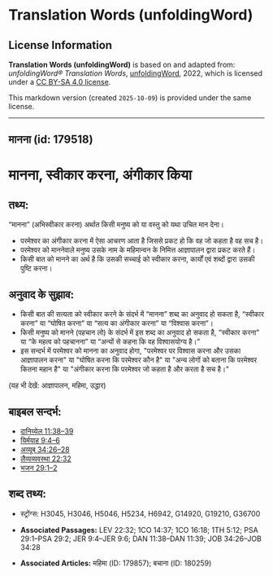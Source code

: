 # Translation Words (unfoldingWord)

## License Information

**Translation Words (unfoldingWord)** is based on and adapted from: _unfoldingWord® Translation Words_, [unfoldingWord](https://unfoldingword.org/utw), 2022, which is licensed under a [CC BY-SA 4.0 license](https://creativecommons.org/licenses/by-sa/4.0/legalcode.en).

This markdown version (created `2025-10-09`) is provided under the same license.



--------------------------------

## मानना (id: 179518)

मानना, स्वीकार करना, अंगीकार किया
=================================

तथ्य:
-----

“मानना” (अभिस्वीकार करना) अर्थात किसी मनुष्य को या वस्तु को यथा उचित मान देना।

* परमेश्वर का अंगीकार करना में ऐसा आचरण आता है जिससे प्रकट हो कि वह जो कहता है वह सच है।
* परमेश्वर को माननेवाले मनुष्य उसके नाम के महिमान्वन के निमित्त आज्ञापालन द्वारा प्रकट करते हैं।
* किसी बात को मानने का अर्थ है कि उसकी सच्चाई को स्वीकार करना, कार्यों एवं शब्दों द्वारा उसकी पुष्टि करना।

अनुवाद के सुझाव:
----------------

* किसी बात की सत्यता को स्वीकार करने के संदर्भ में “मानना” शब्द का अनुवाद हो सकता है, “स्वीकार करना” या “घोषित करना” या “सत्य का अंगीकार करना” या “विश्वास करना”।
* किसी मनुष्य को मानने (पहचान लो) के संदर्भ में इस शब्द का अनुवाद हो सकता है, “स्वीकार करना” या “के महत्व को पहचानना” या “अन्यों से कहना कि वह विश्वासयोग्य है।”
* इस सन्दर्भ में परमेश्वर को मानना का अनुवाद होगा, "परमेश्वर पर विश्वास करना और उसका आज्ञापालन करना" या "घोषित करना कि परमेश्वर कौन है" या "अन्य लोगों को बताना कि परमेश्वर कितना महान है" या "अंगीकार करना कि परमेश्वर जो कहता है और करता है सच है।"

(यह भी देखें: आज्ञापालन, महिमा, उद्धार)

बाइबल सन्दर्भ:
--------------

* [दानिय्येल 11:38–39](https://ref.ly/Dan11:38-Dan11:39)
* [यिर्मयाह 9:4–6](https://ref.ly/Jer9:4-Jer9:6)
* [अय्यूब 34:26–28](https://ref.ly/Job34:26-Job34:28)
* [लैव्यव्यवस्था 22:32](https://ref.ly/Lev22:32)
* [भजन 29:1–2](rc://*/tn/help/psa/029/001)

शब्द तथ्य:
----------

* स्ट्रोंग्स: H3045, H3046, H5046, H5234, H6942, G14920, G19210, G36700

* **Associated Passages:** LEV 22:32; 1CO 14:37; 1CO 16:18; 1TH 5:12; PSA 29:1–PSA 29:2; JER 9:4–JER 9:6; DAN 11:38–DAN 11:39; JOB 34:26–JOB 34:28
* **Associated Articles:** महिमा (ID: 179857); बचाना (ID: 180259)

